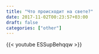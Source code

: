 ```yaml
---
title: "Что происходит на свете?"
date: 2017-11-02T00:23:57+03:00
draft: false
categories: ["other"]
---
```

<div class="container">
  <div class="row">
    <div class="col-6">
      {{< youtube ESSupBehqqw >}}
    </div>
  </div>
</div>
<!--more-->
